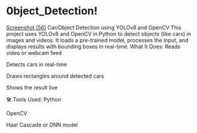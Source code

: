 # 0bject_Detection!
[Screenshot (56)](https://github.com/user-attachments/assets/23ebcadb-68b9-46ad-8c91-17e6dbedaf78)
Car/Object Detection using YOLOv8 and OpenCV
This project uses YOLOv8 and OpenCV in Python to detect objects (like cars) in images and videos. It loads a pre-trained model, processes the input, and displays results with bounding boxes in real-time.
What It Does:
Reads video or webcam feed

Detects cars in real-time

Draws rectangles around detected cars

Shows the result live

🛠️ Tools Used:
Python

OpenCV

Haar Cascade or DNN model
